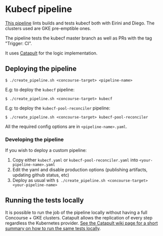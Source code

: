 # Kubecf pipeline

[This pipeline](https://concourse.suse.dev/teams/main/pipelines/kubecf) lints
builds and tests kubecf both with Eirini and Diego. The clusters used are
GKE pre-emptible ones.

The pipeline tests the kubecf master branch as well as PRs with the tag
"Trigger: CI".

It uses [Catapult](https://github.com/SUSE/catapult) for the logic implementation.

## Deploying the pipeline

    $ ./create_pipeline.sh <concourse-target> <pipeline-name>

E.g: to deploy the `kubecf` pipeline:

    $ ./create_pipeline.sh <concourse-target> kubecf

E.g: to deploy the `kubecf-pool-reconciler` pipeline:

    $ ./create_pipeline.sh <concourse-target> kubecf-pool-reconciler

All the required config options are in `<pipeline-name>.yaml`.

### Developing the pipeline

If you wish to deploy a custom pipeline:
1. Copy either `kubecf.yaml` or `kubecf-pool-reconciler.yaml` into `<your-pipeline-name>.yaml`
2. Edit the yaml and disable production options (publishing artifacts, updating github status, etc)
3. Deploy as usual with `$ ./create_pipeline.sh <concourse-target> <your-pipeline-name>`



## Running the tests locally

It is possible to run the job of the pipeline locally without having a full
Concourse + GKE clusters.
Catapult allows the replication of every step regardless the Kubernetes provider.
[See the Catapult wiki page for a short summary on how to run the same tests
locally](https://github.com/SUSE/catapult/wiki/KubeCF-testing).
